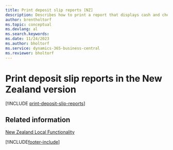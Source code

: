 ```yaml
---
title: Print deposit slip reports [NZ]
description: Describes how to print a report that displays cash and check details in a format required by the bank in the New Zealand version.
author: brentholtorf
ms.topic: conceptual
ms.devlang: al
ms.search.keywords:
ms.date: 11/24/2023
ms.author: bholtorf
ms.service: dynamics-365-business-central
ms.reviewer: bholtorf
---
```

# Print deposit slip reports in the New Zealand version

[!INCLUDE [print-deposit-slip-reports](../includes/AUNZ/print-deposit-slip-reports.md)]

## Related information

[New Zealand Local Functionality](new-zealand-local-functionality.md)


[!INCLUDE[footer-include](../../includes/footer-banner.md)]